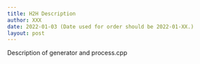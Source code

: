 ```yaml
---
title: H2H Description
author: XXX
date: 2022-01-03 (Date used for order should be 2022-01-XX.)
layout: post
---
```


Description of generator and process.cpp

